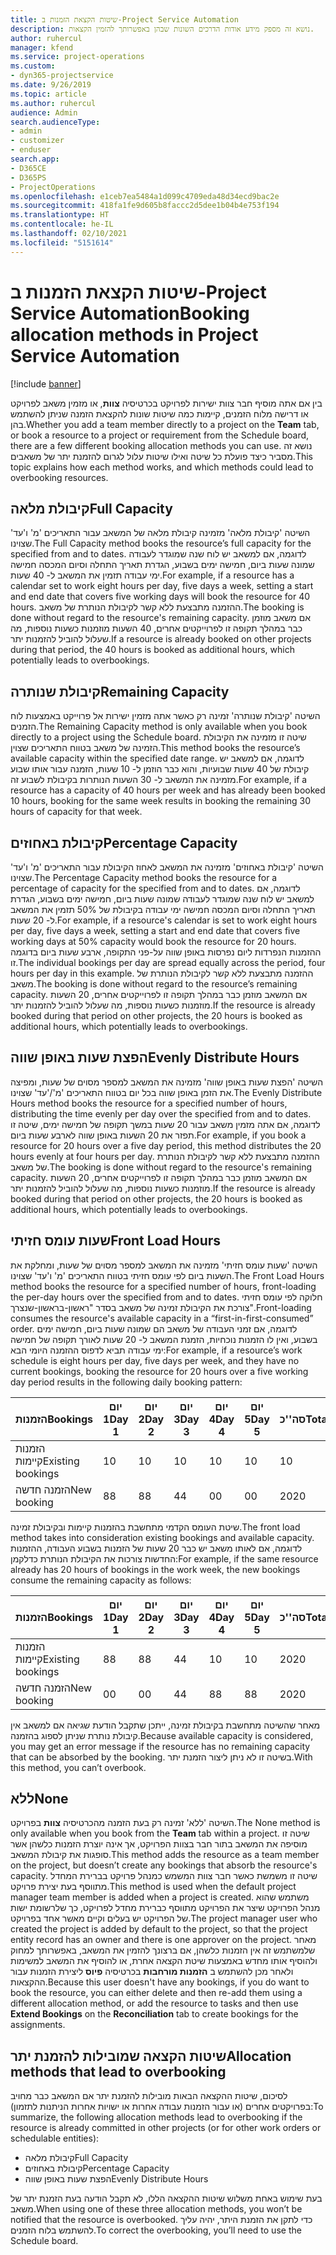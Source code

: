 ```yaml
---
title: שיטות הקצאת הזמנות ב-Project Service Automation
description: נושא זה מספק מידע אודות הדרכים השונות שבהן באפשרותך להזמין הקצאות.
author: ruhercul
manager: kfend
ms.service: project-operations
ms.custom:
- dyn365-projectservice
ms.date: 9/26/2019
ms.topic: article
ms.author: ruhercul
audience: Admin
search.audienceType:
- admin
- customizer
- enduser
search.app:
- D365CE
- D365PS
- ProjectOperations
ms.openlocfilehash: e1ceb7ea5484a1d099c4709eda48d34ecd9bac2e
ms.sourcegitcommit: 418fa1fe9d605b8faccc2d5dee1b04b4e753f194
ms.translationtype: HT
ms.contentlocale: he-IL
ms.lasthandoff: 02/10/2021
ms.locfileid: "5151614"
---
```

# <a name="booking-allocation-methods-in-project-service-automation"></a><span data-ttu-id="4bd7d-103">שיטות הקצאת הזמנות ב-Project Service Automation</span><span class="sxs-lookup"><span data-stu-id="4bd7d-103">Booking allocation methods in Project Service Automation</span></span>

[!include [banner](../includes/psa-now-project-operations.md)]

<span data-ttu-id="4bd7d-104">בין אם אתה מוסיף חבר צוות ישירות לפרויקט בכרטיסיה **צוות**, או מזמין משאב לפרויקט או דרישה מלוח הזמנים, קיימות כמה שיטות שונות להקצאת הזמנה שניתן להשתמש בהן.</span><span class="sxs-lookup"><span data-stu-id="4bd7d-104">Whether you add a team member directly to a project on the **Team** tab, or book a resource to a project or requirement from the Schedule board, there are a few different booking allocation methods you can use.</span></span> <span data-ttu-id="4bd7d-105">נושא זה מסביר כיצד פועלת כל שיטה ואילו שיטות עלול לגרום להזמנת יתר של משאבים.</span><span class="sxs-lookup"><span data-stu-id="4bd7d-105">This topic explains how each method works, and which methods could lead to overbooking resources.</span></span>

## <a name="full-capacity"></a><span data-ttu-id="4bd7d-106">קיבולת מלאה</span><span class="sxs-lookup"><span data-stu-id="4bd7d-106">Full Capacity</span></span> 
<span data-ttu-id="4bd7d-107">השיטה 'קיבולת מלאה' מזמינה קיבולת מלאה של המשאב עבור התאריכים 'מ' ו'עד' שצוינו.</span><span class="sxs-lookup"><span data-stu-id="4bd7d-107">The Full Capacity method books the resource’s full capacity for the specified from and to dates.</span></span> <span data-ttu-id="4bd7d-108">לדוגמה, אם למשאב יש לוח שנה שמוגדר לעבודה שמונה שעות ביום, חמישה ימים בשבוע, הגדרת תאריך התחלה וסיום המכסה חמישה ימי עבודה תזמין את המשאב ל- 40 שעות.</span><span class="sxs-lookup"><span data-stu-id="4bd7d-108">For example, if a resource has a calendar set to work eight hours per day, five days a week, setting a start and end date that covers five working days will book the resource for 40 hours.</span></span> <span data-ttu-id="4bd7d-109">ההזמנה מתבצעת ללא קשר לקיבולת הנותרת של משאב.</span><span class="sxs-lookup"><span data-stu-id="4bd7d-109">The booking is done without regard to the resource's remaining capacity.</span></span> <span data-ttu-id="4bd7d-110">אם משאב מוזמן כבר במהלך תקופה זו לפרוייקטים אחרים, 40 השעות מוזמנות כשעות נוספות, מה שעלול להוביל להזמנות יתר.</span><span class="sxs-lookup"><span data-stu-id="4bd7d-110">If a resource is already booked on other projects during that period, the 40 hours is booked as additional hours, which potentially leads to overbookings.</span></span>

## <a name="remaining-capacity"></a><span data-ttu-id="4bd7d-111">קיבולת שנותרה</span><span class="sxs-lookup"><span data-stu-id="4bd7d-111">Remaining Capacity</span></span>
<span data-ttu-id="4bd7d-112">השיטה 'קיבולת שנותרה' זמינה רק כאשר אתה מזמין ישירות אל פרוייקט באמצעות לוח הזמנים.</span><span class="sxs-lookup"><span data-stu-id="4bd7d-112">The Remaining Capacity method is only available when you book directly to a project using the Schedule board.</span></span> <span data-ttu-id="4bd7d-113">שיטה זו מזמינה את הקיבולת הזמינה של משאב בטווח התאריכים שצוין.</span><span class="sxs-lookup"><span data-stu-id="4bd7d-113">This method books the resource’s available capacity within the specified date range.</span></span> <span data-ttu-id="4bd7d-114">לדוגמה, אם למשאב יש קיבולת של 40 שעות שבועיות, והוא כבר הוזמן ל- 10 שעות, הזמנה עבור אותו שבוע מזמינה את המשאב ל- 30 השעות הנותרות בקיבולת לשבוע זה.</span><span class="sxs-lookup"><span data-stu-id="4bd7d-114">For example, if a resource has a capacity of 40 hours per week and has already been booked 10 hours, booking for the same week results in booking the remaining 30 hours of capacity for that week.</span></span>

## <a name="percentage-capacity"></a><span data-ttu-id="4bd7d-115">קיבולת באחוזים</span><span class="sxs-lookup"><span data-stu-id="4bd7d-115">Percentage Capacity</span></span>
<span data-ttu-id="4bd7d-116">השיטה 'קיבולת באחוזים' מזמינה את המשאב לאחוז הקיבולת עבור התאריכים 'מ' ו'עד' שצוינו.</span><span class="sxs-lookup"><span data-stu-id="4bd7d-116">The Percentage Capacity method books the resource for a percentage of capacity for the specified from and to dates.</span></span> <span data-ttu-id="4bd7d-117">לדוגמה, אם למשאב יש לוח שנה שמוגדר לעבודה שמונה שעות ביום, חמישה ימים בשבוע, הגדרת תאריך התחלה וסיום המכסה חמישה ימי עבודה בקיבולת של 50% תזמין את המשאב ל- 20 שעות.</span><span class="sxs-lookup"><span data-stu-id="4bd7d-117">For example, if a resource's calendar is set to work eight hours per day, five days a week, setting a start and end date that covers five working days at 50% capacity would book the resource for 20 hours.</span></span> <span data-ttu-id="4bd7d-118">ההזמנות הנפרדות ליום נפרסות באופן שווה על-פני התקופה, ארבע שעות ביום בדוגמה זו.</span><span class="sxs-lookup"><span data-stu-id="4bd7d-118">The individual bookings per day are spread equally across the period, four hours per day in this example.</span></span> <span data-ttu-id="4bd7d-119">ההזמנה מתבצעת ללא קשר לקיבולת הנותרת של משאב.</span><span class="sxs-lookup"><span data-stu-id="4bd7d-119">The booking is done without regard to the resource’s remaining capacity.</span></span> <span data-ttu-id="4bd7d-120">אם המשאב מוזמן כבר במהלך תקופה זו לפרוייקטים אחרים, 20 השעות מוזמנות כשעות נוספות, מה שעלול להוביל להזמנות יתר.</span><span class="sxs-lookup"><span data-stu-id="4bd7d-120">If the resource is already booked during that period on other projects, the 20 hours is booked as additional hours, which potentially leads to overbookings.</span></span>

## <a name="evenly-distribute-hours"></a><span data-ttu-id="4bd7d-121">הפצת שעות באופן שווה</span><span class="sxs-lookup"><span data-stu-id="4bd7d-121">Evenly Distribute Hours</span></span>
<span data-ttu-id="4bd7d-122">השיטה '‏‫הפצת שעות באופן שווה'‬ מזמינה את המשאב למספר מסוים של שעות, ומפיצה את הזמן באופן שווה בכל יום בטווח התאריכים 'מ'/'עד' שצוינו.</span><span class="sxs-lookup"><span data-stu-id="4bd7d-122">The Evenly Distribute Hours method books the resource for a specified number of hours, distributing the time evenly per day over the specified from and to dates.</span></span> <span data-ttu-id="4bd7d-123">לדוגמה, אם אתה מזמין משאב עבור 20 שעות במשך תקופה של חמישה ימים, שיטה זו תפזר את 20 השעות באופן שווה לארבע שעות ביום.</span><span class="sxs-lookup"><span data-stu-id="4bd7d-123">For example, if you book a resource for 20 hours over a five day period, this method distributes the 20 hours evenly at four hours per day.</span></span> <span data-ttu-id="4bd7d-124">ההזמנה מתבצעת ללא קשר לקיבולת הנותרת של משאב.</span><span class="sxs-lookup"><span data-stu-id="4bd7d-124">The booking is done without regard to the resource's remaining capacity.</span></span> <span data-ttu-id="4bd7d-125">אם המשאב מוזמן כבר במהלך תקופה זו לפרוייקטים אחרים, 20 השעות מוזמנות כשעות נוספות, מה שעלול להוביל להזמנות יתר.</span><span class="sxs-lookup"><span data-stu-id="4bd7d-125">If the resource is already booked during that period on other projects, the 20 hours is booked as additional hours, which potentially leads to overbookings.</span></span>

## <a name="front-load-hours"></a><span data-ttu-id="4bd7d-126">שעות עומס חזיתי</span><span class="sxs-lookup"><span data-stu-id="4bd7d-126">Front Load Hours</span></span>
<span data-ttu-id="4bd7d-127">השיטה 'שעות עומס חזיתי' מזמינה את המשאב למספר מסוים של שעות, ומחלקת את השעות ביום לפי עומס חזיתי בטווח התאריכים 'מ' ו'עד' שצוינו.</span><span class="sxs-lookup"><span data-stu-id="4bd7d-127">The Front Load Hours method books the resource for a specified number of hours, front-loading the per-day hours over the specified from and to dates.</span></span> <span data-ttu-id="4bd7d-128">חלוקה לפי עומס חזיתי צורכת את הקיבולת זמינה של משאב בסדר "ראשון-בראשון-שנצרך".</span><span class="sxs-lookup"><span data-stu-id="4bd7d-128">Front-loading consumes the resource's available capacity in a “first-in-first-consumed” order.</span></span> <span data-ttu-id="4bd7d-129">לדוגמה, אם זמני העבודה של משאב הם שמונה שעות ביום, חמישה ימים בשבוע, ואין לו הזמנות נוכחיות, הזמנת המשאב ל- 20 שעות לאורך תקופה של חמישה ימי עבודה תביא לדפוס ההזמנה היומי הבא:</span><span class="sxs-lookup"><span data-stu-id="4bd7d-129">For example, if a resource’s work schedule is eight hours per day, five days per week, and they have no current bookings, booking the resource for 20 hours over a five working day period results in the following daily booking pattern:</span></span> 

|         <span data-ttu-id="4bd7d-130">הזמנות</span><span class="sxs-lookup"><span data-stu-id="4bd7d-130">Bookings</span></span>          |    <span data-ttu-id="4bd7d-131">יום 1</span><span class="sxs-lookup"><span data-stu-id="4bd7d-131">Day 1</span></span>    |    <span data-ttu-id="4bd7d-132">יום 2</span><span class="sxs-lookup"><span data-stu-id="4bd7d-132">Day 2</span></span>    |    <span data-ttu-id="4bd7d-133">יום 3</span><span class="sxs-lookup"><span data-stu-id="4bd7d-133">Day 3</span></span>    |    <span data-ttu-id="4bd7d-134">יום 4</span><span class="sxs-lookup"><span data-stu-id="4bd7d-134">Day 4</span></span>    |    <span data-ttu-id="4bd7d-135">יום 5</span><span class="sxs-lookup"><span data-stu-id="4bd7d-135">Day 5</span></span>    |    <span data-ttu-id="4bd7d-136">סה''כ</span><span class="sxs-lookup"><span data-stu-id="4bd7d-136">Total</span></span>    |
|---------------------------|-------------|-------------|-------------|-------------|-------------|-------------|
|    <span data-ttu-id="4bd7d-137">הזמנות קיימות</span><span class="sxs-lookup"><span data-stu-id="4bd7d-137">Existing   bookings</span></span>    |    <span data-ttu-id="4bd7d-138">1</span><span class="sxs-lookup"><span data-stu-id="4bd7d-138">0</span></span>        |    <span data-ttu-id="4bd7d-139">1</span><span class="sxs-lookup"><span data-stu-id="4bd7d-139">0</span></span>        |    <span data-ttu-id="4bd7d-140">1</span><span class="sxs-lookup"><span data-stu-id="4bd7d-140">0</span></span>        |    <span data-ttu-id="4bd7d-141">1</span><span class="sxs-lookup"><span data-stu-id="4bd7d-141">0</span></span>        |    <span data-ttu-id="4bd7d-142">1</span><span class="sxs-lookup"><span data-stu-id="4bd7d-142">0</span></span>        |    <span data-ttu-id="4bd7d-143">1</span><span class="sxs-lookup"><span data-stu-id="4bd7d-143">0</span></span>        |
|    <span data-ttu-id="4bd7d-144">הזמנה חדשה</span><span class="sxs-lookup"><span data-stu-id="4bd7d-144">New   booking</span></span>          |    <span data-ttu-id="4bd7d-145">8</span><span class="sxs-lookup"><span data-stu-id="4bd7d-145">8</span></span>        |    <span data-ttu-id="4bd7d-146">8</span><span class="sxs-lookup"><span data-stu-id="4bd7d-146">8</span></span>        |    <span data-ttu-id="4bd7d-147">4</span><span class="sxs-lookup"><span data-stu-id="4bd7d-147">4</span></span>        |    <span data-ttu-id="4bd7d-148">0</span><span class="sxs-lookup"><span data-stu-id="4bd7d-148">0</span></span>        |    <span data-ttu-id="4bd7d-149">0</span><span class="sxs-lookup"><span data-stu-id="4bd7d-149">0</span></span>        |    <span data-ttu-id="4bd7d-150">20</span><span class="sxs-lookup"><span data-stu-id="4bd7d-150">20</span></span>       |

<span data-ttu-id="4bd7d-151">שיטת העומס הקדמי מתחשבת בהזמנות קיימות ובקיבולת זמינה.</span><span class="sxs-lookup"><span data-stu-id="4bd7d-151">The front load method takes into consideration existing bookings and available capacity.</span></span> <span data-ttu-id="4bd7d-152">לדוגמה, אם לאותו משאב יש כבר 20 שעות של הזמנות בשבוע העבודה, ההזמנות החדשות צורכות את הקיבולת הנותרת כדלקמן:</span><span class="sxs-lookup"><span data-stu-id="4bd7d-152">For example, if the same resource already has 20 hours of bookings in the work week, the new bookings consume the remaining capacity as follows:</span></span>

|   <span data-ttu-id="4bd7d-153">הזמנות</span><span class="sxs-lookup"><span data-stu-id="4bd7d-153">Bookings</span></span>          | <span data-ttu-id="4bd7d-154">יום 1</span><span class="sxs-lookup"><span data-stu-id="4bd7d-154">Day 1</span></span> | <span data-ttu-id="4bd7d-155">יום 2</span><span class="sxs-lookup"><span data-stu-id="4bd7d-155">Day 2</span></span> | <span data-ttu-id="4bd7d-156">יום 3</span><span class="sxs-lookup"><span data-stu-id="4bd7d-156">Day 3</span></span> | <span data-ttu-id="4bd7d-157">יום 4</span><span class="sxs-lookup"><span data-stu-id="4bd7d-157">Day 4</span></span> | <span data-ttu-id="4bd7d-158">יום 5</span><span class="sxs-lookup"><span data-stu-id="4bd7d-158">Day 5</span></span> | <span data-ttu-id="4bd7d-159">סה''כ</span><span class="sxs-lookup"><span data-stu-id="4bd7d-159">Total</span></span> |
|---------------------|-------|-------|-------|-------|-------|-------|
| <span data-ttu-id="4bd7d-160">הזמנות קיימות</span><span class="sxs-lookup"><span data-stu-id="4bd7d-160">Existing   bookings</span></span> | <span data-ttu-id="4bd7d-161">8</span><span class="sxs-lookup"><span data-stu-id="4bd7d-161">8</span></span>     | <span data-ttu-id="4bd7d-162">8</span><span class="sxs-lookup"><span data-stu-id="4bd7d-162">8</span></span>     | <span data-ttu-id="4bd7d-163">4</span><span class="sxs-lookup"><span data-stu-id="4bd7d-163">4</span></span>     | <span data-ttu-id="4bd7d-164">1</span><span class="sxs-lookup"><span data-stu-id="4bd7d-164">0</span></span>     | <span data-ttu-id="4bd7d-165">1</span><span class="sxs-lookup"><span data-stu-id="4bd7d-165">0</span></span>     | <span data-ttu-id="4bd7d-166">20</span><span class="sxs-lookup"><span data-stu-id="4bd7d-166">20</span></span>    |
| <span data-ttu-id="4bd7d-167">הזמנה חדשה</span><span class="sxs-lookup"><span data-stu-id="4bd7d-167">New   booking</span></span>       | <span data-ttu-id="4bd7d-168">0</span><span class="sxs-lookup"><span data-stu-id="4bd7d-168">0</span></span>     | <span data-ttu-id="4bd7d-169">0</span><span class="sxs-lookup"><span data-stu-id="4bd7d-169">0</span></span>     | <span data-ttu-id="4bd7d-170">4</span><span class="sxs-lookup"><span data-stu-id="4bd7d-170">4</span></span>     | <span data-ttu-id="4bd7d-171">8</span><span class="sxs-lookup"><span data-stu-id="4bd7d-171">8</span></span>     | <span data-ttu-id="4bd7d-172">8</span><span class="sxs-lookup"><span data-stu-id="4bd7d-172">8</span></span>     | <span data-ttu-id="4bd7d-173">20</span><span class="sxs-lookup"><span data-stu-id="4bd7d-173">20</span></span>    |

<span data-ttu-id="4bd7d-174">מאחר שהשיטה מתחשבת בקיבולת זמינה, ייתכן שתקבל הודעת שגיאה אם למשאב אין קיבולת נותרת שניתן לספוג בהזמנה.</span><span class="sxs-lookup"><span data-stu-id="4bd7d-174">Because available capacity is considered, you may get an error message if the resource has no remaining capacity that can be absorbed by the booking.</span></span> <span data-ttu-id="4bd7d-175">בשיטה זו לא ניתן ליצור הזמנת יתר.</span><span class="sxs-lookup"><span data-stu-id="4bd7d-175">With this method, you can’t overbook.</span></span>

## <a name="none"></a><span data-ttu-id="4bd7d-176">ללא</span><span class="sxs-lookup"><span data-stu-id="4bd7d-176">None</span></span>
<span data-ttu-id="4bd7d-177">השיטה 'ללא' זמינה רק בעת הזמנה מהכרטיסיה **צוות** בפרויקט.</span><span class="sxs-lookup"><span data-stu-id="4bd7d-177">The None method is only available when you book from the **Team** tab within a project.</span></span> <span data-ttu-id="4bd7d-178">שיטה זו מוסיפה את המשאב בתור חבר בצוות הפרויקט, אך אינה יוצרת הזמנות כלשהן אשר סופגות את קיבולת המשאב.</span><span class="sxs-lookup"><span data-stu-id="4bd7d-178">This method adds the resource as a team member on the project, but doesn’t create any bookings that absorb the resource's capacity.</span></span> <span data-ttu-id="4bd7d-179">שיטה זו משמשת כאשר חבר צוות המשמש כמנהל פרויקט בברירת המחדל מתווסף בעת יצירת פרויקט.</span><span class="sxs-lookup"><span data-stu-id="4bd7d-179">This method is used when the default project manager team member is added when a project is created.</span></span> <span data-ttu-id="4bd7d-180">משתמש שהוא מנהל הפרויקט שיצר את הפרויקט מתווסף כברירת מחדל לפרויקט, כך שלרשומת ישות של הפרויקט יש בעלים וקיים מאשר אחד בפרויקט.</span><span class="sxs-lookup"><span data-stu-id="4bd7d-180">The project manager user who created the project is added by default to the project, so that the project entity record has an owner and there is one approver on the project.</span></span> <span data-ttu-id="4bd7d-181">מאחר שלמשתמש זה אין הזמנות כלשהן, אם ברצונך להזמין את המשאב, באפשרותך למחוק ולהוסיף אותו מחדש באמצעות שיטת הקצאה אחרת, או להוסיף את המשאב למשימות ולאחר מכן להשתמש ב **הזמנות מורחבות** בכרטיסיה **פיוס** ליצירת הזמנות עבור ההקצאות.</span><span class="sxs-lookup"><span data-stu-id="4bd7d-181">Because this user doesn't have any bookings, if you do want to book the resource, you can either delete and then re-add them using a different allocation method, or add the resource to tasks and then use **Extend Bookings** on the **Reconciliation** tab to create bookings for the assignments.</span></span>

## <a name="allocation-methods-that-lead-to-overbooking"></a><span data-ttu-id="4bd7d-182">שיטות הקצאה שמובילות להזמנת יתר</span><span class="sxs-lookup"><span data-stu-id="4bd7d-182">Allocation methods that lead to overbooking</span></span>
<span data-ttu-id="4bd7d-183">לסיכום, שיטות ההקצאה הבאות מובילות להזמנת יתר אם המשאב כבר מחויב בפרויקטים אחרים (או עבור הזמנות עבודה אחרות או ישויות אחרות הניתנות לתזמון):</span><span class="sxs-lookup"><span data-stu-id="4bd7d-183">To summarize, the following allocation methods lead to overbooking if the resource is already committed in other projects (or for other work orders or schedulable entities):</span></span>

- <span data-ttu-id="4bd7d-184">קיבולת מלאה</span><span class="sxs-lookup"><span data-stu-id="4bd7d-184">Full Capacity</span></span>
- <span data-ttu-id="4bd7d-185">קיבולת באחוזים</span><span class="sxs-lookup"><span data-stu-id="4bd7d-185">Percentage Capacity</span></span>
- <span data-ttu-id="4bd7d-186">הפצת שעות באופן שווה</span><span class="sxs-lookup"><span data-stu-id="4bd7d-186">Evenly Distribute Hours</span></span>

<span data-ttu-id="4bd7d-187">בעת שימוש באחת משלוש שיטות ההקצאה הללו, לא תקבל הודעה בעת הזמנת יתר של משאב.</span><span class="sxs-lookup"><span data-stu-id="4bd7d-187">When using one of these three allocation methods, you won’t be notified that the resource is overbooked.</span></span> <span data-ttu-id="4bd7d-188">כדי לתקן את הזמנת היתר, יהיה עליך להשתמש בלוח הזמנים.</span><span class="sxs-lookup"><span data-stu-id="4bd7d-188">To correct the overbooking, you’ll need to use the Schedule board.</span></span>
